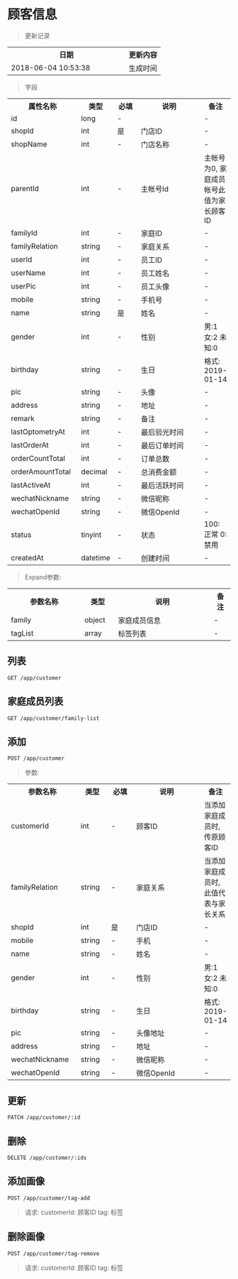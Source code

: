 # 顾客信息

> 更新记录

<table>
    <tr>
        <th style="width:250px;">日期</th>
        <th>更新内容</th>
    </tr>
    <tr>
        <td>2018-06-04 10:53:38</td>
        <td>生成时间</td>
    </tr>
</table>

> 字段

<table>
    <tr>
        <th style="width:150px;">属性名称</th>
        <th style="width:60px;">类型</th>
        <th style="width:60px;">必填</th>
        <th style="width:200px;">说明</th>
        <th>备注</th>
    </tr>
    <tr>
        <td>id</td>
        <td>long</td>
        <td>-</td>
        <td></td>
        <td>-</td>
    </tr>
    <tr>
        <td>shopId</td>
        <td>int</td>
        <td>是</td>
        <td>门店ID</td>
        <td>-</td>
    </tr>
    <tr>
        <td>shopName</td>
        <td>int</td>
        <td>-</td>
        <td>门店名称</td>
        <td>-</td>
    </tr>
    <tr>
        <td>parentId</td>
        <td>int</td>
        <td>-</td>
        <td>主帐号Id</td>
        <td>主帐号为0, 家庭成员帐号此值为家长顾客ID</td>
    </tr>
    <tr>
        <td>familyId</td>
        <td>int</td>
        <td>-</td>
        <td>家庭ID</td>
        <td>-</td>
    </tr>
    <tr>
        <td>familyRelation</td>
        <td>string</td>
        <td>-</td>
        <td>家庭关系</td>
        <td>-</td>
    </tr>
    <tr>
        <td>userId</td>
        <td>int</td>
        <td>-</td>
        <td>员工ID</td>
        <td>-</td>
    </tr>
    <tr>
        <td>userName</td>
        <td>int</td>
        <td>-</td>
        <td>员工姓名</td>
        <td>-</td>
    </tr>
    <tr>
        <td>userPic</td>
        <td>int</td>
        <td>-</td>
        <td>员工头像</td>
        <td>-</td>
    </tr>
    <tr>
        <td>mobile</td>
        <td>string</td>
        <td>-</td>
        <td>手机号</td>
        <td>-</td>
    </tr>
    <tr>
        <td>name</td>
        <td>string</td>
        <td>是</td>
        <td>姓名</td>
        <td>-</td>
    </tr>
    <tr>
        <td>gender</td>
        <td>int</td>
        <td>-</td>
        <td>性别</td>
        <td>男:1 女:2 未知:0</td>
    </tr>
    <tr>
        <td>birthday</td>
        <td>string</td>
        <td>-</td>
        <td>生日</td>
        <td>格式: 2019-01-14</td>
    </tr>
    <tr>
        <td>pic</td>
        <td>string</td>
        <td>-</td>
        <td>头像</td>
        <td>-</td>
    </tr>
    </tr>
    <tr>
        <td>address</td>
        <td>string</td>
        <td>-</td>
        <td>地址</td>
        <td>-</td>
    </tr>
    <tr>
        <td>remark</td>
        <td>string</td>
        <td>-</td>
        <td>备注</td>
        <td>-</td>
    </tr>
    <tr>
        <td>lastOptometryAt</td>
        <td>int</td>
        <td>-</td>
        <td>最后验光时间</td>
        <td>-</td>
    </tr>
    <tr>
        <td>lastOrderAt</td>
        <td>int</td>
        <td>-</td>
        <td>最后订单时间</td>
        <td>-</td>
    </tr>
    <tr>
        <td>orderCountTotal</td>
        <td>int</td>
        <td>-</td>
        <td>订单总数</td>
        <td>-</td>
    </tr>
    <tr>
        <td>orderAmountTotal</td>
        <td>decimal</td>
        <td>-</td>
        <td>总消费金额</td>
        <td>-</td>
    </tr>
    <tr>
        <td>lastActiveAt</td>
        <td>int</td>
        <td>-</td>
        <td>最后活跃时间</td>
        <td>-</td>
    </tr>
    <tr>
        <td>wechatNickname</td>
        <td>string</td>
        <td>-</td>
        <td>微信昵称</td>
        <td>-</td>
    </tr>
    <tr>
        <td>wechatOpenId</td>
        <td>string</td>
        <td>-</td>
        <td>微信OpenId</td>
        <td>-</td>
    </tr>
    <tr>
        <td>status</td>
        <td>tinyint</td>
        <td>-</td>
        <td>状态</td>
        <td>100: 正常 0:禁用</td>
    </tr>    
    <tr>
        <td>createdAt</td>
        <td>datetime</td>
        <td>-</td>
        <td>创建时间</td>
        <td>-</td>
    </tr>  
</table>

> Expand参数:

<table>
    <tr>
        <th style="width:150px;">参数名称</th>
        <th style="width:60px;">类型</th>
        <th style="width:200px;">说明</th>
        <th>备注</th>
    </tr>
    <tr>
        <td>family</td>
        <td>object</td>
        <td>家庭成员信息</td>
        <td>-</td>
    </tr>
    <tr>
        <td>tagList</td>
        <td>array</td>
        <td>标签列表</td>
        <td>-</td>
    </tr>
</table>


## 列表

```
GET /app/customer
```

## 家庭成员列表

```
GET /app/customer/family-list
```

## 添加

```
POST /app/customer
```

> 参数:
<table>
    <tr>
        <th style="width:150px;">参数名称</th>
        <th style="width:60px;">类型</th>
        <th style="width:60px;">必填</th>
        <th style="width:200px;">说明</th>
        <th>备注</th>
    </tr>        
    <tr>
        <td>customerId</td>
        <td>int</td>
        <td>-</td>
        <td>顾客ID</td>
        <td>当添加家庭成员时, 传原顾客ID</td>
    </tr>
    <tr>
        <td>familyRelation</td>
        <td>string</td>
        <td>-</td>
        <td>家庭关系</td>
        <td>当添加家庭成员时, 此值代表与家长关系</td>
    </tr>
    <tr>
        <td>shopId</td>
        <td>int</td>
        <td>是</td>
        <td>门店ID</td>
        <td>-</td>
    </tr>
    <tr>
        <td>mobile</td>
        <td>string</td>
        <td>-</td>
        <td>手机</td>
        <td>-</td>
    </tr>
    <tr>
        <td>name</td>
        <td>string</td>
        <td>-</td>
        <td>姓名</td>
        <td>-</td>
    </tr>
    <tr>
        <td>gender</td>
        <td>int</td>
        <td>-</td>
        <td>性别</td>
        <td>男:1 女:2 未知:0</td>
    </tr>
    <tr>
        <td>birthday</td>
        <td>string</td>
        <td>-</td>
        <td>生日</td>
        <td>格式: 2019-01-14</td>
    </tr>
    <tr>
        <td>pic</td>
        <td>string</td>
        <td>-</td>
        <td>头像地址</td>
        <td>-</td>
    </tr>
    <tr>
        <td>address</td>
        <td>string</td>
        <td>-</td>
        <td>地址</td>
        <td>-</td>
    </tr>
    <tr>
        <td>wechatNickname</td>
        <td>string</td>
        <td>-</td>
        <td>微信昵称</td>
        <td>-</td>
    </tr>
    <tr>
        <td>wechatOpenId</td>
        <td>string</td>
        <td>-</td>
        <td>微信OpenId</td>
        <td>-</td>
    </tr>
</table>

## 更新

```
PATCH /app/customer/:id
```

## 删除

```
DELETE /app/customer/:ids
```

## 添加画像

```
POST /app/customer/tag-add
```

> 请求: customerId: 顾客ID tag: 标签 

## 删除画像

```
POST /app/customer/tag-remove
```

> 请求: customerId: 顾客ID tag: 标签 